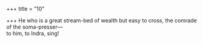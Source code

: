 +++
title = "10"

+++
He who is a great stream-bed of wealth but easy to cross, the comrade  of the soma-presser—  
to him, to Indra, sing!  